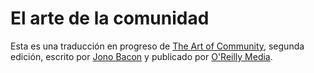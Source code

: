 # El arte de la comunidad

Esta es una traducción en progreso de [The Art of Community](http://www.artofcommunityonline.org), segunda edición, escrito por [Jono Bacon](http://www.jonobacon.org/) y publicado por [O'Reilly Media](http://www.oreilly.com/).
